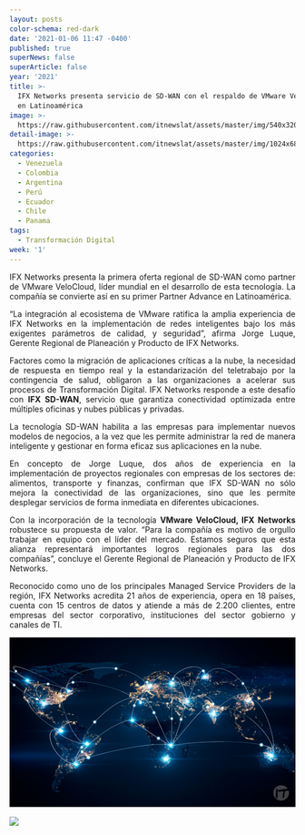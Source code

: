 ```yaml
---
layout: posts
color-schema: red-dark
date: '2021-01-06 11:47 -0400'
published: true
superNews: false
superArticle: false
year: '2021'
title: >-
  IFX Networks presenta servicio de SD-WAN con el respaldo de VMware VeloCloud
  en Latinoamérica
image: >-
  https://raw.githubusercontent.com/itnewslat/assets/master/img/540x320/Conexion-Mundial-p.jpg
detail-image: >-
  https://raw.githubusercontent.com/itnewslat/assets/master/img/1024x680/Conexion-Mundial-g.jpg
categories:
  - Venezuela
  - Colombia
  - Argentina
  - Perú
  - Ecuador
  - Chile
  - Panama
tags:
  - Transformación Digital
week: '1'
---
```

<p style="text-align: justify;">IFX Networks presenta la primera oferta regional de SD-WAN como partner de VMware VeloCloud, líder mundial en el desarrollo de esta tecnología. La compañía se convierte así en su primer Partner Advance en Latinoamérica.</p>
<p style="text-align: justify;">“La integración al ecosistema de VMware ratifica la amplia experiencia de IFX Networks en la implementación de redes inteligentes bajo los más exigentes parámetros de calidad, y seguridad”, afirma Jorge Luque, Gerente Regional de Planeación y Producto de IFX Networks.</p>
<p style="text-align: justify;">Factores como la migración de aplicaciones críticas a la nube, la necesidad de respuesta en tiempo real y la estandarización del teletrabajo por la contingencia de salud, obligaron a las organizaciones a acelerar sus procesos de Transformación Digital. IFX Networks responde a este desafío con <strong>IFX SD-WAN</strong>, servicio que garantiza conectividad optimizada entre múltiples oficinas y nubes públicas y privadas.</p>
<p style="text-align: justify;">La tecnología SD-WAN habilita a las empresas para implementar nuevos modelos de negocios, a la vez que les permite administrar la red de manera inteligente y gestionar en forma eficaz sus aplicaciones en la nube.</p>
<p style="text-align: justify;">En concepto de Jorge Luque, dos años de experiencia en la implementación de proyectos regionales con empresas de los sectores de: alimentos, transporte y finanzas, confirman que IFX SD-WAN no sólo mejora la conectividad de las organizaciones, sino que les permite desplegar servicios de forma inmediata en diferentes ubicaciones.</p>
<p style="text-align: justify;">Con la incorporación de la tecnología <strong>VMware VeloCloud, IFX Networks</strong> robustece su propuesta de valor. “Para la compañía es motivo de orgullo trabajar en equipo con el líder del mercado. Estamos seguros que esta alianza representará importantes logros regionales para las dos compañías”, concluye el Gerente Regional de Planeación y Producto de IFX Networks.</p>
<p style="text-align: justify;">Reconocido como uno de los principales Managed Service Providers de la región, IFX Networks acredita 21 años de experiencia, opera en 18 países, cuenta con 15 centros de datos y atiende a más de 2.200 clientes, entre empresas del sector corporativo, instituciones del sector gobierno y canales de TI.</p>

![](https://raw.githubusercontent.com/itnewslat/assets/master/img/540x320/Conexion-Mundial-p.jpg)

<img src="https://tracker.metricool.com/c3po.jpg?hash=56f88a41e39ab42c063cc51676587a04"/>